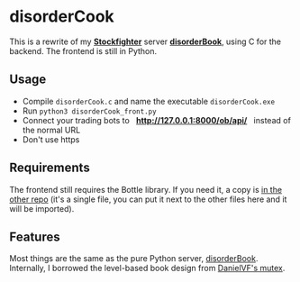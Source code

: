 # disorderCook

This is a rewrite of my **[Stockfighter](http://stockfighter.io)** server **[disorderBook](https://github.com/fohristiwhirl/disorderBook)**, using C for the backend. The frontend is still in Python.

## Usage

* Compile `disorderCook.c` and name the executable `disorderCook.exe`
* Run `python3 disorderCook_front.py`
* Connect your trading bots to &nbsp; **http://127.0.0.1:8000/ob/api/** &nbsp; instead of the normal URL
* Don't use https

## Requirements

The frontend still requires the Bottle library. If you need it, a copy is [in the other repo](https://github.com/fohristiwhirl/disorderBook/blob/master/bottle_0_12_9.py) (it's a single file, you can put it next to the other files here and it will be imported).

## Features

Most things are the same as the pure Python server, [disorderBook](https://github.com/fohristiwhirl/disorderBook). Internally, I borrowed the level-based book design from [DanielVF's mutex](https://github.com/DanielVF/Mutex).
